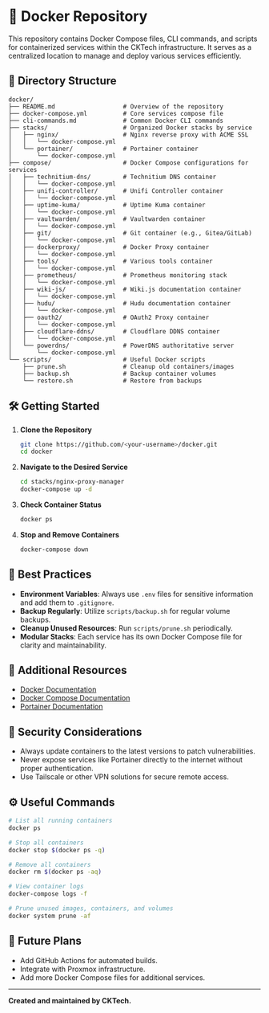 # 🐳 Docker Repository

This repository contains Docker Compose files, CLI commands, and scripts for containerized services within the CKTech infrastructure. It serves as a centralized location to manage and deploy various services efficiently.

## 📂 Directory Structure

```plaintext
docker/
├── README.md                   # Overview of the repository
├── docker-compose.yml          # Core services compose file
├── cli-commands.md             # Common Docker CLI commands
├── stacks/                     # Organized Docker stacks by service
│   ├── nginx/                  # Nginx reverse proxy with ACME SSL
│   │   └── docker-compose.yml
│   └── portainer/              # Portainer container
│       └── docker-compose.yml
├── compose/                    # Docker Compose configurations for services
│   ├── technitium-dns/         # Technitium DNS container
│   │   └── docker-compose.yml
│   ├── unifi-controller/       # Unifi Controller container
│   │   └── docker-compose.yml
│   ├── uptime-kuma/            # Uptime Kuma container
│   │   └── docker-compose.yml
│   ├── vaultwarden/            # Vaultwarden container
│   │   └── docker-compose.yml
│   ├── git/                    # Git container (e.g., Gitea/GitLab)
│   │   └── docker-compose.yml
│   ├── dockerproxy/            # Docker Proxy container
│   │   └── docker-compose.yml
│   ├── tools/                  # Various tools container
│   │   └── docker-compose.yml
│   ├── prometheus/             # Prometheus monitoring stack
│   │   └── docker-compose.yml
│   ├── wiki-js/                # Wiki.js documentation container
│   │   └── docker-compose.yml
│   ├── hudu/                   # Hudu documentation container
│   │   └── docker-compose.yml
│   ├── oauth2/                 # OAuth2 Proxy container
│   │   └── docker-compose.yml
│   ├── cloudflare-ddns/        # Cloudflare DDNS container
│   │   └── docker-compose.yml
│   └── powerdns/               # PowerDNS authoritative server
│       └── docker-compose.yml
└── scripts/                    # Useful Docker scripts
    ├── prune.sh                # Cleanup old containers/images
    ├── backup.sh               # Backup container volumes
    └── restore.sh              # Restore from backups
```

## 🛠️ Getting Started

1. **Clone the Repository**
   ```bash
   git clone https://github.com/<your-username>/docker.git
   cd docker
   ```

2. **Navigate to the Desired Service**
   ```bash
   cd stacks/nginx-proxy-manager
   docker-compose up -d
   ```

3. **Check Container Status**
   ```bash
   docker ps
   ```

4. **Stop and Remove Containers**
   ```bash
   docker-compose down
   ```

## 🧠 Best Practices

- **Environment Variables**: Always use `.env` files for sensitive information and add them to `.gitignore`.
- **Backup Regularly**: Utilize `scripts/backup.sh` for regular volume backups.
- **Cleanup Unused Resources**: Run `scripts/prune.sh` periodically.
- **Modular Stacks**: Each service has its own Docker Compose file for clarity and maintainability.

## 📖 Additional Resources

- [Docker Documentation](https://docs.docker.com/)
- [Docker Compose Documentation](https://docs.docker.com/compose/)
- [Portainer Documentation](https://docs.portainer.io/)

## 🔐 Security Considerations

- Always update containers to the latest versions to patch vulnerabilities.
- Never expose services like Portainer directly to the internet without proper authentication.
- Use Tailscale or other VPN solutions for secure remote access.

## ⚙️ Useful Commands

```bash
# List all running containers
docker ps

# Stop all containers
docker stop $(docker ps -q)

# Remove all containers
docker rm $(docker ps -aq)

# View container logs
docker-compose logs -f

# Prune unused images, containers, and volumes
docker system prune -af
```

## 🚀 Future Plans

- Add GitHub Actions for automated builds.
- Integrate with Proxmox infrastructure.
- Add more Docker Compose files for additional services.

---

**Created and maintained by CKTech.**

